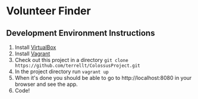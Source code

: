 Volunteer Finder
============================

Development Environment Instructions
-------------------------------------
1. Install [VirtualBox](https://www.virtualbox.org/wiki/Downloads)
2. Install [Vagrant](http://downloads.vagrantup.com/tags/v1.3.5)
3. Check out this project in a directory ``` git clone https://github.com/terrellt/ColossusProject.git ```
4. In the project directory run ``` vagrant up ```
5. When it's done you should be able to go to http://localhost:8080 in your browser and see the app.
6. Code!
